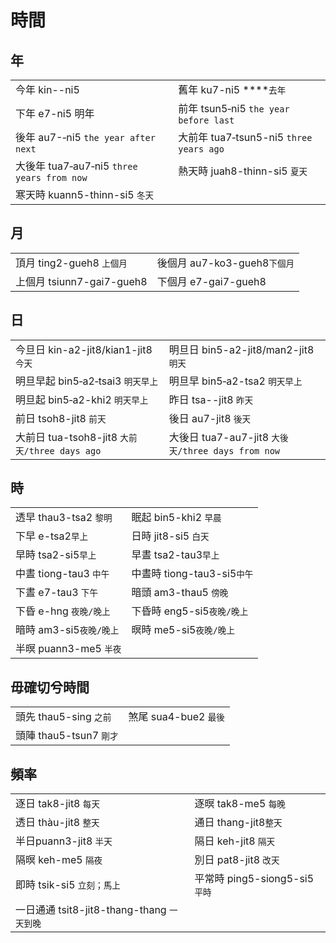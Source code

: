 # 時間

## **年**

|  |  |
| :--- | :--- |
| 今年 kin--ni5  | 舊年 ku7-ni5 ****`去年` |
| 下年 e7-ni5 明年 | 前年 tsun5‑ni5 `the year before last` |
| 後年 au7-‑ni5 `the year after next` | 大前年 tua7‑tsun5-ni5 `three years ago` |
| 大後年 tua7‑au7‑ni5 `three years from now` | 熱天時 juah8-thinn-si5 `夏天` |
| 寒天時 kuann5-thinn-si5 `冬天` |  |

## **月**

|  |  |
| :--- | :--- |
| 頂月 ting2-gueh8 `上個月` | 後個月 au7-ko3-gueh8`下個月` |
| 上個月 tsiunn7-gai7-gueh8 | 下個月 e7-gai7-gueh8 |

## **日**

|  |  |
| :--- | :--- |
| 今旦日 kin-a2-jit8/kian1-jit8 `今天` | 明旦日 bin5-a2-jit8/man2-jit8 `明天` |
| 明旦早起 bin5‑a2‑tsai3 `明天早上` | 明旦早 bin5‑a2-tsa2 `明天早上` |
| 明旦起 bin5‑a2-khi2 `明天早上` | 昨日 tsa--jit8 `昨天` |
| 前日 tsoh8-jit8 `前天` | 後日 au7-jit8 `後天` |
| 大前日 tua-tsoh8-jit8 `大前天/three days ago` | 大後日 tua7-au7-jit8 `大後天/three days from now` |

## **時**

|  |  |
| :--- | :--- |
| 透早 thau3-tsa2 `黎明` | 眠起 bin5-khi2 `早晨` |
| 下早 e-tsa2`早上` | 日時 jit8-si5 `白天` |
| 早時 tsa2-si5`早上` | 早晝 tsa2-tau3`早上` |
| 中晝 tiong-tau3 `中午` | 中晝時 tiong-tau3-si5`中午` |
| 下晝 e7-tau3 `下午` | 暗頭 am3-thau5 `傍晚` |
| 下昏 e-hng `夜晚/晚上` | 下昏時 eng5-si5`夜晚/晚上` |
| 暗時 am3-si5`夜晚/晚上` | 暝時 me5-si5`夜晚/晚上` |
| 半暝 puann3-me5 `半夜` |  |

## 毋確切兮時間

|  |  |
| :--- | :--- |
| 頭先 thau5-sing `之前` | 煞尾 sua4-bue2 `最後` |
| 頭陣 thau5-tsun7 `剛才` |  |

## 頻率

|  |  |
| :--- | :--- |
| 逐日 tak8-jit8 `每天` | 逐暝 tak8-me5 `每晚` |
| 透日 thàu-jit8 `整天` | 通日 thang-jit8`整天` |
| 半日puann3-jit8 `半天` | 隔日 keh-jit8 `隔天` |
| 隔暝 keh-me5 `隔夜` | 別日 pat8-jit8 `改天` |
| 即時 tsik-si5 `立刻；馬上` | 平常時 ping5-siong5-si5 `平時` |
| 一日通通 tsit8-jit8-thang-thang `一天到晚` |  |

